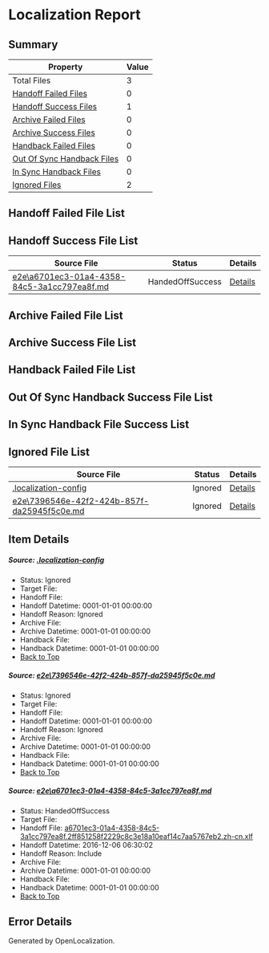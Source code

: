 # <a name='report-top'></a> Localization Report

## Summary
 Property | Value 
 -------- | ----- 
 Total Files | 3
[ Handoff Failed Files ](#handoff-failed-list)| 0
[ Handoff Success Files ](#handoff-success-list)| 1
[ Archive Failed Files ](#archive-failed-list)| 0
[ Archive Success Files ](#archive-success-list)| 0
[ Handback Failed Files ](#handback-failed-list)| 0
[ Out Of Sync Handback Files ](#outofsync-handback-success-list)| 0
[ In Sync Handback Files ](#insync-handback-success-list)| 0
[ Ignored Files ](#ignored-list)| 2

## <a name='handoff-failed-list'></a> Handoff Failed File List

## <a name='handoff-success-list'></a> Handoff Success File List
 Source File | Status | Details 
 ----------- | ------ | ------- 
 [e2e\a6701ec3-01a4-4358-84c5-3a1cc797ea8f.md](https://github.com/OpenLocalizationTestOrg/ol-test0/blob/4df64e001d9bc2b903099200ff88e0a36017bff6/e2e/a6701ec3-01a4-4358-84c5-3a1cc797ea8f.md) | HandedOffSuccess | [Details](#dd9c456ba142580a9517949c11cd4d45152e2fca2)

## <a name='archive-failed-list'></a> Archive Failed File List

## <a name='archive-success-list'></a> Archive Success File List

## <a name='handback-failed-list'></a> Handback Failed File List

## <a name='outofsync-handback-success-list'></a> Out Of Sync Handback Success File List

## <a name='insync-handback-success-list'></a> In Sync Handback File Success List

## <a name='ignored-list'></a> Ignored File List
 Source File | Status | Details 
 ----------- | ------ | ------- 
 [.localization-config](https://github.com/OpenLocalizationTestOrg/ol-test0/blob/4df64e001d9bc2b903099200ff88e0a36017bff6/.localization-config) | Ignored | [Details](#c268a05ecaa7ec85942ed632c29928ee5bd6da8d0)
 [e2e\7396546e-42f2-424b-857f-da25945f5c0e.md](https://github.com/OpenLocalizationTestOrg/ol-test0/blob/4df64e001d9bc2b903099200ff88e0a36017bff6/e2e/7396546e-42f2-424b-857f-da25945f5c0e.md) | Ignored | [Details](#ee9110634558d990b5303d12348467def7bc4f461)

## Item Details
##### <a name='c268a05ecaa7ec85942ed632c29928ee5bd6da8d0'></a> Source: [.localization-config](https://github.com/OpenLocalizationTestOrg/ol-test0/blob/4df64e001d9bc2b903099200ff88e0a36017bff6/.localization-config)
* Status: Ignored
* Target File: 
* Handoff File: 
* Handoff Datetime: 0001-01-01 00:00:00
* Handoff Reason: Ignored
* Archive File: 
* Archive Datetime: 0001-01-01 00:00:00
* Handback File: 
* Handback Datetime: 0001-01-01 00:00:00
* [Back to Top](#report-top)

##### <a name='ee9110634558d990b5303d12348467def7bc4f461'></a> Source: [e2e\7396546e-42f2-424b-857f-da25945f5c0e.md](https://github.com/OpenLocalizationTestOrg/ol-test0/blob/4df64e001d9bc2b903099200ff88e0a36017bff6/e2e/7396546e-42f2-424b-857f-da25945f5c0e.md)
* Status: Ignored
* Target File: 
* Handoff File: 
* Handoff Datetime: 0001-01-01 00:00:00
* Handoff Reason: Ignored
* Archive File: 
* Archive Datetime: 0001-01-01 00:00:00
* Handback File: 
* Handback Datetime: 0001-01-01 00:00:00
* [Back to Top](#report-top)

##### <a name='dd9c456ba142580a9517949c11cd4d45152e2fca2'></a> Source: [e2e\a6701ec3-01a4-4358-84c5-3a1cc797ea8f.md](https://github.com/OpenLocalizationTestOrg/ol-test0/blob/4df64e001d9bc2b903099200ff88e0a36017bff6/e2e/a6701ec3-01a4-4358-84c5-3a1cc797ea8f.md)
* Status: HandedOffSuccess
* Target File: 
* Handoff File: [a6701ec3-01a4-4358-84c5-3a1cc797ea8f.2ff851258f2229c8c3e18a10eaf14c7aa5767eb2.zh-cn.xlf](https://github.com/OpenLocalizationTestOrg/ol-test0-handoff/blob/ee81a0b0060d93bae1a10b7248627e597d6bb5b0/ol-handoff/OpenLocalizationTestOrg/ol-test0-zhcn/shujia/mt/a6701ec3-01a4-4358-84c5-3a1cc797ea8f.2ff851258f2229c8c3e18a10eaf14c7aa5767eb2.zh-cn.xlf)
* Handoff Datetime: 2016-12-06 06:30:02
* Handoff Reason: Include
* Archive File: 
* Archive Datetime: 0001-01-01 00:00:00
* Handback File: 
* Handback Datetime: 0001-01-01 00:00:00
* [Back to Top](#report-top)


## Error Details

Generated by OpenLocalization.
